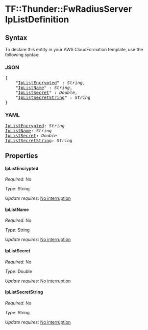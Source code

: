 # TF::Thunder::FwRadiusServer IpListDefinition

## Syntax

To declare this entity in your AWS CloudFormation template, use the following syntax:

### JSON

<pre>
{
    "<a href="#iplistencrypted" title="IpListEncrypted">IpListEncrypted</a>" : <i>String</i>,
    "<a href="#iplistname" title="IpListName">IpListName</a>" : <i>String</i>,
    "<a href="#iplistsecret" title="IpListSecret">IpListSecret</a>" : <i>Double</i>,
    "<a href="#iplistsecretstring" title="IpListSecretString">IpListSecretString</a>" : <i>String</i>
}
</pre>

### YAML

<pre>
<a href="#iplistencrypted" title="IpListEncrypted">IpListEncrypted</a>: <i>String</i>
<a href="#iplistname" title="IpListName">IpListName</a>: <i>String</i>
<a href="#iplistsecret" title="IpListSecret">IpListSecret</a>: <i>Double</i>
<a href="#iplistsecretstring" title="IpListSecretString">IpListSecretString</a>: <i>String</i>
</pre>

## Properties

#### IpListEncrypted

_Required_: No

_Type_: String

_Update requires_: [No interruption](https://docs.aws.amazon.com/AWSCloudFormation/latest/UserGuide/using-cfn-updating-stacks-update-behaviors.html#update-no-interrupt)

#### IpListName

_Required_: No

_Type_: String

_Update requires_: [No interruption](https://docs.aws.amazon.com/AWSCloudFormation/latest/UserGuide/using-cfn-updating-stacks-update-behaviors.html#update-no-interrupt)

#### IpListSecret

_Required_: No

_Type_: Double

_Update requires_: [No interruption](https://docs.aws.amazon.com/AWSCloudFormation/latest/UserGuide/using-cfn-updating-stacks-update-behaviors.html#update-no-interrupt)

#### IpListSecretString

_Required_: No

_Type_: String

_Update requires_: [No interruption](https://docs.aws.amazon.com/AWSCloudFormation/latest/UserGuide/using-cfn-updating-stacks-update-behaviors.html#update-no-interrupt)

